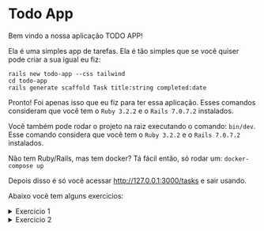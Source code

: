 # Todo App

Bem vindo a nossa aplicação TODO APP!

Ela é uma simples app de tarefas. Ela é tão simples que se você quiser pode criar a sua igual eu fiz:
```shell
rails new todo-app --css tailwind
cd todo-app
rails generate scaffold Task title:string completed:date
```

Pronto! Foi apenas isso que eu fiz para ter essa aplicação. Esses comandos consideram que você tem o `Ruby 3.2.2` e o `Rails 7.0.7.2` instalados.

Você também pode rodar o projeto na raiz executando o comando: `bin/dev`. Esse comando considera que você tem o `Ruby 3.2.2` e o `Rails 7.0.7.2` instalados.

Não tem Ruby/Rails, mas tem docker? Tá fácil então, só rodar um: `docker-compose up`

Depois disso é só você acessar http://127.0.0.1:3000/tasks e sair usando.

Abaixo você tem alguns exercicios:
<details>
  <summary>Exercicio 1</summary>
O objetivo desse exercicio é configurar um log, uma métrica e um trace nessa aplicação.

Para isso, vamos usar o Datadog. Ele tem um teste de 14 dias, então não se preocupe.

Você pode ver detalhes de como fazer isso na [doc deles](https://docs.datadoghq.com/integrations/ruby/)
E se ficar com dúvida, pode abrir um PR ou uma issue que a gente troca ideia :) 
</details>

<details>
  <summary>Exercicio 2</summary>

Agora a brincadeira é colocar a app em produção! 
Para isso vamos usar o [Render](render.com) que tem um di gratis que vai ajudar a gente.

Eles tem uma [doc](https://render.com/docs/deploy-rails) bem completa que você pode seguir, mas quando eu fiz só conectei o Github e mandei fazer deploy com Rails e funcionou.
(Mentira, eu tive que olhar no StackOverflow como fazer funcionar. [Aqui](https://stackoverflow.com/questions/23180650/how-to-solve-error-missing-secret-key-base-for-production-environment-rai))

Depois disso vamos colocar alguns alertas no Datadog e tentar disparar eles via email, para termos uma noção de como seria isso: 
- Alerta de numero de requests acima de 10 no último minuto
- Alerta de numero de requests abaixo de 1 no último minuto
- Alerta de error rata acima de 1% no último minuto

Importante! Essa app usa o SQLite3, que é um simples banco em arquivo. Então os dados podem ser perdidos a qualquer momento que o arquivo for deletado.
</details>